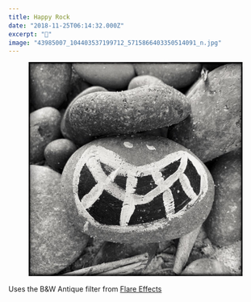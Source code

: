 ```yaml
---
title: Happy Rock
date: "2018-11-25T06:14:32.000Z"
excerpt: "😬"
image: "43985007_104403537199712_5715866403350514091_n.jpg"
---
```


<figure class="mw408">
<img
  src="43985007_104403537199712_5715866403350514091_n.jpg"
  alt="happy rock"
/>
</figure>

Uses the B&W Antique filter from [Flare&nbsp;Effects](https://flareapp.com/)

